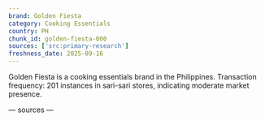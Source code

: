```yaml
---
brand: Golden Fiesta
category: Cooking Essentials
country: PH
chunk_id: golden-fiesta-000
sources: ['src:primary-research']
freshness_date: 2025-09-16
---
```


Golden Fiesta is a cooking essentials brand in the Philippines. Transaction frequency: 201 instances in sari-sari stores, indicating moderate market presence.

— sources —
